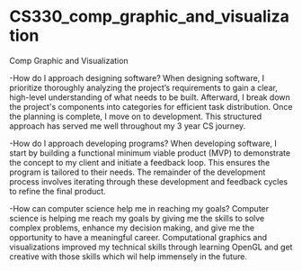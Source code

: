 # CS330_comp_graphic_and_visualization
Comp Graphic and Visualization

-How do I approach designing software?
When designing software, I prioritize thoroughly analyzing the project’s requirements to gain a clear, high-level understanding of what needs to be built. Afterward, I break down the project's components into categories for efficient task distribution. Once the planning is complete, I move on to development. This structured approach has served me well throughout my 3 year CS journey.

-How do I approach developing programs?
When developing software, I start by building a functional minimum viable product (MVP) to demonstrate the concept to my client and initiate a feedback loop. This ensures the program is tailored to their needs. The remainder of the development process involves iterating through these development and feedback cycles to refine the final product.

-How can computer science help me in reaching my goals?
Computer science is helping me reach my goals by giving me the skills to solve complex problems, enhance my decision making, and give me the opportunity to have a meaningful career. Computational graphics and visualizations improved my technical skills through learning OpenGL and get creative with those skills which wil help immensely in the future.
